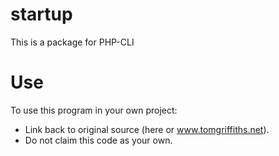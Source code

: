 # startup
This is a package for PHP-CLI

# Use
To use this program in your own project:
* Link back to original source (here or www.tomgriffiths.net).
* Do not claim this code as your own.
